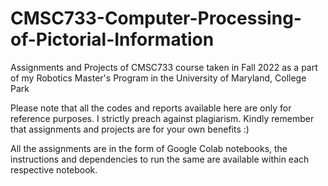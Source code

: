 # CMSC733-Computer-Processing-of-Pictorial-Information
Assignments and Projects of CMSC733 course taken in Fall 2022 as a part of my Robotics Master's Program in the University of Maryland, College Park

Please note that all the codes and reports available here are only for reference purposes. I strictly preach against plagiarism. Kindly remember that assignments and projects are for your own benefits :)

All the assignments are in the form of Google Colab notebooks, the instructions and dependencies to run the same are available within each respective notebook.
